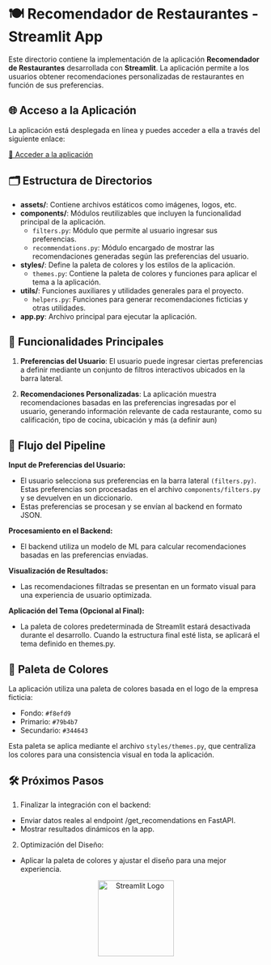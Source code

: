 # 🍽️ Recomendador de Restaurantes - Streamlit App

Este directorio contiene la implementación de la aplicación **Recomendador de Restaurantes** desarrollada con **Streamlit**. La aplicación permite a los usuarios obtener recomendaciones personalizadas de restaurantes en función de sus preferencias.

## 🌐 Acceso a la Aplicación

La aplicación está desplegada en línea y puedes acceder a ella a través del siguiente enlace:

[🚀 Acceder a la aplicación](https://recomendador-restaurantes.streamlit.app/)

## 🗂️ Estructura de Directorios

- **assets/**: Contiene archivos estáticos como imágenes, logos, etc.
- **components/**: Módulos reutilizables que incluyen la funcionalidad principal de la aplicación.
  - `filters.py`: Módulo que permite al usuario ingresar sus preferencias.
  - `recommendations.py`: Módulo encargado de mostrar las recomendaciones generadas según las preferencias del usuario.
- **styles/**: Define la paleta de colores y los estilos de la aplicación.
  - `themes.py`: Contiene la paleta de colores y funciones para aplicar el tema a la aplicación.
- **utils/**: Funciones auxiliares y utilidades generales para el proyecto.
  - `helpers.py`: Funciones para generar recomendaciones ficticias y otras utilidades.
- **app.py**: Archivo principal para ejecutar la aplicación.

## 🎯 Funcionalidades Principales

1. **Preferencias del Usuario**: El usuario puede ingresar ciertas preferencias a definir mediante un conjunto de filtros interactivos ubicados en la barra lateral.
   
2. **Recomendaciones Personalizadas**: La aplicación muestra recomendaciones basadas en las preferencias ingresadas por el usuario, generando información relevante de cada restaurante, como su calificación, tipo de cocina, ubicación y más (a definir aun)

## 🔄 Flujo del Pipeline
**Input de Preferencias del Usuario:**

  - El usuario selecciona sus preferencias en la barra lateral ``(filters.py)``. Estas preferencias son procesadas en el archivo ``components/filters.py`` y se devuelven en un diccionario.
  - Estas preferencias se procesan y se envían al backend en formato JSON.

**Procesamiento en el Backend:**
- El backend utiliza un modelo de ML para calcular recomendaciones basadas en las preferencias enviadas.

**Visualización de Resultados:**
- Las recomendaciones filtradas se presentan en un formato visual para una experiencia de usuario optimizada.

**Aplicación del Tema (Opcional al Final):**
- La paleta de colores predeterminada de Streamlit estará desactivada durante el desarrollo. Cuando la estructura final esté lista, se aplicará el tema definido en themes.py.

## 🎨 Paleta de Colores

La aplicación utiliza una paleta de colores basada en el logo de la empresa ficticia:

- Fondo: `#f8efd9`
- Primario: `#79b4b7`
- Secundario: `#344643`

Esta paleta se aplica mediante el archivo `styles/themes.py`, que centraliza los colores para una consistencia visual en toda la aplicación.

## 🛠️ Próximos Pasos

1. Finalizar la integración con el backend:
  - Enviar datos reales al endpoint /get_recomendations en FastAPI.
  - Mostrar resultados dinámicos en la app.
2. Optimización del Diseño:
  - Aplicar la paleta de colores y ajustar el diseño para una mejor experiencia.

<div align="center">
<img src="https://streamlit.io/images/brand/streamlit-logo-primary-colormark-darktext.png" alt="Streamlit Logo" width="150">
</div>
